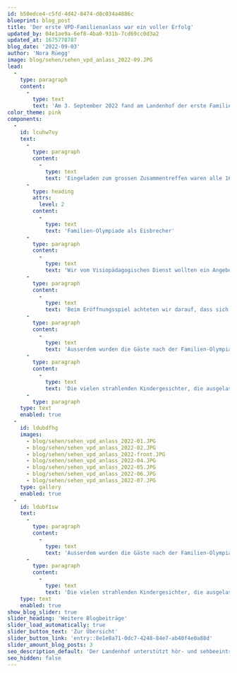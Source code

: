 ```yaml
---
id: b50edce4-c5fd-4d42-8474-d8c034a4886c
blueprint: blog_post
title: 'Der erste VPD-Familienanlass war ein voller Erfolg'
updated_by: 04e1ae9a-6ef8-4ba0-931b-7cd69cc0d3a2
updated_at: 1675778787
blog_date: '2022-09-03'
author: 'Nora Rüegg'
image: blog/sehen/sehen_vpd_anlass_2022-09.JPG
lead:
  -
    type: paragraph
    content:
      -
        type: text
        text: 'Am 3. September 2022 fand am Landenhof der erste Familienanlass des Visiopädagogischen Dienstes statt. Ein stimmiger, geselliger Anlass mit einem abwechslungsreichen Programm.'
color_theme: pink
components:
  -
    id: lcuhw7uy
    text:
      -
        type: paragraph
        content:
          -
            type: text
            text: 'Eingeladen zum grossen Zusammentreffen waren alle 164 Kinder und deren Familien, welche eine Förderung durch den Visiopädagogischen Dienst erhalten. Sei es im Vorschulalter durch die Visiopädagoginnen des Fachbereichs heilpädagogische Früherziehung (HFE) oder durch die Visiopädagog*innen des Fachbereichs Beratung und Begleitung (B+B) in der Schule. Der Anlass stiess auf grosses Interesse: über 100 (!) Gäste gross und klein folgten unserer Einladung.'
      -
        type: heading
        attrs:
          level: 2
        content:
          -
            type: text
            text: 'Familien-Olympiade als Eisbrecher'
      -
        type: paragraph
        content:
          -
            type: text
            text: 'Wir vom Visiopädagogischen Dienst wollten ein Angebot schaffen, bei dem die Familien gestärkt werden und sich vernetzen können, ihnen die Möglichkeit eröffnen, sich mit anderen in ähnlichen Lebenssituationen auszutauschen.'
      -
        type: paragraph
        content:
          -
            type: text
            text: 'Beim Eröffnungsspiel achteten wir darauf, dass sich Familien aus demselben Bezirk als Gruppe formierten und so durch die räumliche Nähe potenzielle Kontakte geknüpft werden konnten. Anschliessend besuchten die Gruppen im Sinne einer Familien-Olympiade verschiedene Posten, bei denen sie ihr Wissen und Können unter Beweis stellen konnten. Die Posten waren sehr vielseitig gestaltet: man konnte Jonglieren lernen, möglichst hohe Türme bauen, in der Turnhalle den «Lavafluss»-Parcours überqueren, sich mit bunten Steckperlen einen individuellen Fotorahmen basteln, sein Wissen beim Lösen von Rätseln und dem Suchen von Orten beweisen, spielerische Aufgaben mit dem Schwungtuch erfahren und neue Sinnes-Erfahrungen zum Thema Riechen und Tasten machen. Wenn die Gruppen 4 von 7 Posten erfolgreich besucht hatten, gab es ein kleines Geschenk zum Mitnehmen.'
      -
        type: paragraph
        content:
          -
            type: text
            text: 'Ausserdem wurden die Gäste nach der Familien-Olympiade mit einen schmackhaften Apéro belohnt, welcher Raum für das Verweilen und den Austausch untereinander bot, währenddem die Kinder miteinander spielten.'
      -
        type: paragraph
        content:
          -
            type: text
            text: 'Die vielen strahlenden Kindergesichter, die ausgelassene Stimmung und die angeregten Gespräche unter den Eltern freuten uns wirklich sehr. Und so freuen wir uns schon jetzt auf den VPD-Familienanlass 2023!'
      -
        type: paragraph
    type: text
    enabled: true
  -
    id: ldubdfhg
    images:
      - blog/sehen/sehen_vpd_anlass_2022-01.JPG
      - blog/sehen/sehen_vpd_anlass_2022-02.JPG
      - blog/sehen/sehen_vpd_anlass_2022-front.JPG
      - blog/sehen/sehen_vpd_anlass_2022-04.JPG
      - blog/sehen/sehen_vpd_anlass_2022-05.JPG
      - blog/sehen/sehen_vpd_anlass_2022-06.JPG
      - blog/sehen/sehen_vpd_anlass_2022-07.JPG
    type: gallery
    enabled: true
  -
    id: ldubf1sw
    text:
      -
        type: paragraph
        content:
          -
            type: text
            text: 'Ausserdem wurden die Gäste nach der Familien-Olympiade mit einen schmackhaften Apéro belohnt, welcher Raum für das Verweilen und den Austausch untereinander bot, währenddem die Kinder miteinander spielten.'
      -
        type: paragraph
        content:
          -
            type: text
            text: 'Die vielen strahlenden Kindergesichter, die ausgelassene Stimmung und die angeregten Gespräche unter den Eltern freuten uns wirklich sehr. Und so freuen wir uns schon jetzt auf den VPD-Familienanlass 2023!'
    type: text
    enabled: true
show_blog_slider: true
slider_heading: 'Weitere Blogbeiträge'
slider_load_automatically: true
slider_button_text: 'Zur Übersicht'
slider_button_link: 'entry::8e1e8a71-0dc7-4248-84e7-ab40f4e0a88d'
slider_amount_blog_posts: 3
seo_description_default: 'Der Landenhof unterstützt hör- und sehbeeinträchtigte Kinder & Jugendliche in ihrem selbstbestimmten Leben durch Förderung ihrer Fähigkeiten & Entwicklung'
seo_hidden: false
---
```

